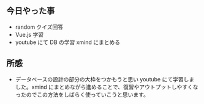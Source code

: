 ## 今日やった事

- random クイズ回答
- Vue.js 学習
- youtube にて DB の学習 xmind にまとめる

## 所感

- データベースの設計の部分の大枠をつかもうと思い youtube にて学習しました。xmind にまとめながら進めることで、復習やアウトプットしやすくなったのでこの方法をしばらく使っていこうと思います。
